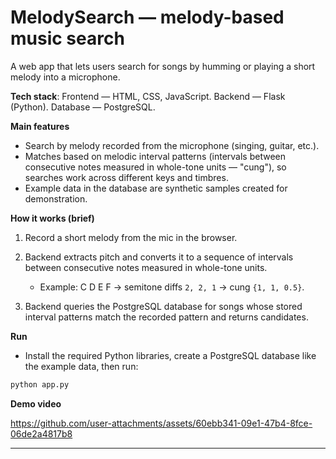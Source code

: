 # MelodySearch — melody-based music search

A web app that lets users search for songs by humming or playing a short melody into a microphone.

**Tech stack**: Frontend — HTML, CSS, JavaScript. Backend — Flask (Python). Database — PostgreSQL.

**Main features**

* Search by melody recorded from the microphone (singing, guitar, etc.).
* Matches based on melodic interval patterns (intervals between consecutive notes measured in whole-tone units — "cung"), so searches work across different keys and timbres.
* Example data in the database are synthetic samples created for demonstration.

**How it works (brief)**

1. Record a short melody from the mic in the browser.
2. Backend extracts pitch and converts it to a sequence of intervals between consecutive notes measured in whole-tone units.

   * Example: C D E F → semitone diffs `2, 2, 1` → cung `{1, 1, 0.5}`.
3. Backend queries the PostgreSQL database for songs whose stored interval patterns match the recorded pattern and returns candidates.

**Run**

* Install the required Python libraries, create a PostgreSQL database like the example data, then run:

```bash
python app.py
```

**Demo video**

https://github.com/user-attachments/assets/60ebb341-09e1-47b4-8fce-06de2a4817b8

---

